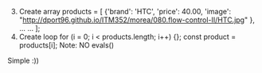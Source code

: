3. Create array
    products = [
        {'brand': 'HTC', 'price': 40.00, 'image': "http://dport96.github.io/ITM352/morea/080.flow-control-II/HTC.jpg" },
        ...
        ...
    ];
4. Create loop
    for (i = 0; i < products.length; i++) {};
    const product = products[i];
    Note: NO evals()

Simple :))